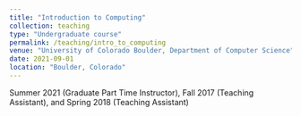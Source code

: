 ```yaml
---
title: "Introduction to Computing"
collection: teaching
type: "Undergraduate course"
permalink: /teaching/intro_to_computing
venue: "University of Colorado Boulder, Department of Computer Science"
date: 2021-09-01
location: "Boulder, Colorado"
---
```


Summer 2021 (Graduate Part Time Instructor), Fall 2017 (Teaching Assistant), and Spring 2018 (Teaching Assistant)

